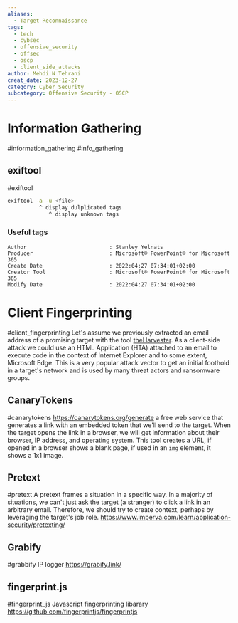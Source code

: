 ```yaml
---
aliases:
  - Target Reconnaissance
tags:
  - tech
  - cybsec
  - offensive_security
  - offsec
  - oscp
  - client_side_attacks
author: Mehdi N Tehrani
creat_date: 2023-12-27
category: Cyber Security
subcategory: Offensive Security - OSCP
---
```


# Information Gathering
#information_gathering #info_gathering

## exiftool
#exiftool
```sh
exiftool -a -u <file>
          ^ display dulplicated tags
             ^ display unknown tags
```

### Useful tags
```
Author                          : Stanley Yelnats
Producer                        : Microsoft® PowerPoint® for Microsoft 365
Create Date                     : 2022:04:27 07:34:01+02:00
Creator Tool                    : Microsoft® PowerPoint® for Microsoft 365
Modify Date                     : 2022:04:27 07:34:01+02:00
```


# Client Fingerprinting
#client_fingerprinting
Let's assume we previously extracted an email address of a promising target with the tool [theHarvester](https://github.com/laramies/theHarvester). As a client-side attack we could use an HTML Application (HTA) attached to an email to execute code in the context of Internet Explorer and to some extent, Microsoft Edge. This is a very popular attack vector to get an initial foothold in a target's network and is used by many threat actors and ransomware groups.

## CanaryTokens
#canarytokens
https://canarytokens.org/generate
a free web service that generates a link with an embedded token that we'll send to the target. When the target opens the link in a browser, we will get information about their browser, IP address, and operating system.
This tool creates a URL, if opened in a browser shows a blank page, if used in an `img`  element, it shows a 1x1 image.
## Pretext
#pretext
A pretext frames a situation in a specific way. In a majority of situations, we can't just ask the target (a stranger) to click a link in an arbitrary email. Therefore, we should try to create context, perhaps by leveraging the target's job role.
https://www.imperva.com/learn/application-security/pretexting/


## Grabify
#grabbify
IP logger
https://grabify.link/

## fingerprint.js
#fingerprint_js
Javascript fingerprinting libarary
https://github.com/fingerprintjs/fingerprintjs